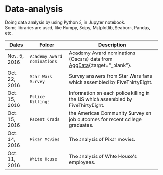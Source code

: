# Data-analysis
Doing data analysis by using Python 3, in Jupyter notebook.  
Some libraries are used, like Numpy, Scipy, Matplotlib, Seaborn, Pandas, etc.

Dates | Folder | Description
------|--------|--------------
Nov.  5, 2016 | `Academy Award nominations` | Academy Award nominations (Oscars) data from [AggData](https://www.aggdata.com/awards/oscar){:target="_blank"}.
Oct. 22, 2016 | `Star Wars Survey` | Survey answers from Star Wars fans which assembled by FiveThirtyEight.
Oct. 15, 2016 | `Police Killings` | Information on each police killing in the US which assembled by FiveThirtyEight.
Oct. 15, 2016 | `Recent Grads` | the American Community Survey on job outcomes for recent college graduates.
Oct. 14, 2016 | `Pixar Movies` | The analysis of Pixar movies.
Oct. 11, 2016 | `White House` | The analysis of Whte House's employees.
